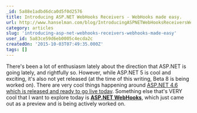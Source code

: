 ```yaml
---
_id: 5a88e1adbd6dca0d5f0d2576
title: Introducing ASP.NET WebHooks Receivers - WebHooks made easy.
url: http://www.hanselman.com/blog/IntroducingASPNETWebHooksReceiversWebHooksMadeEasy.aspx
category: articles
slug: 'introducing-asp-net-webhooks-receivers-webhooks-made-easy'
user_id: 5a83ce59d6eb0005c4ecda2c
createdOn: '2015-10-03T07:49:35.000Z'
tags: []
---
```


There's been a lot of enthusiasm lately about the direction that ASP.NET is going lately, and rightfully so. However, while ASP.NET 5 is cool and exciting, it's also not yet released (at the time of this writing, Beta 8 is being worked on). There are very cool things happening around <a href="http://www.hanselman.com/blog/VisualStudio2015ReleasedPlusASPNET5Roadmap.aspx">ASP.NET 4.6 which is released and ready to go live today</a>. Something else that's VERY cool that I want to explore today is <a href="http://blogs.msdn.com/b/webdev/archive/2015/09/04/introducing-microsoft-asp-net-webhooks-preview.aspx"><strong>ASP.NET WebHooks</strong></a>, which just came out as a preview and is being actively worked on.
